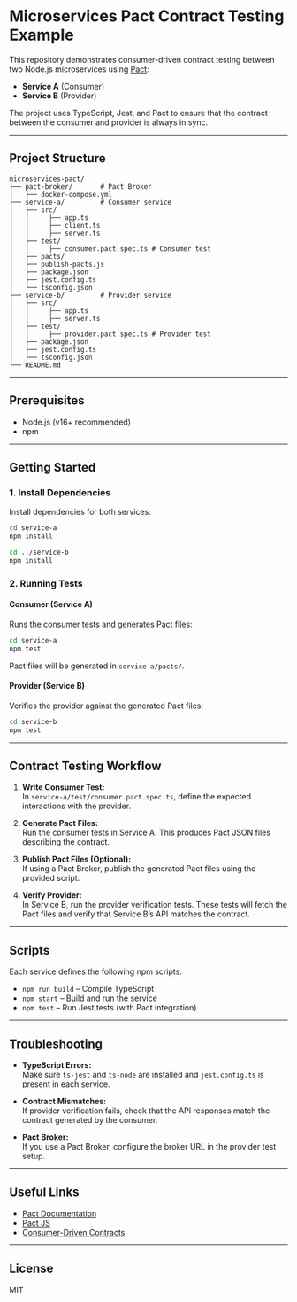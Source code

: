 # Microservices Pact Contract Testing Example

This repository demonstrates consumer-driven contract testing between two Node.js microservices using [Pact](https://docs.pact.io/):

- **Service A** (Consumer)
- **Service B** (Provider)

The project uses TypeScript, Jest, and Pact to ensure that the contract between the consumer and provider is always in sync.

---

## Project Structure

```
microservices-pact/
├── pact-broker/       # Pact Broker
│   ├── docker-compose.yml
├── service-a/         # Consumer service
│   ├── src/
│   │     ├── app.ts
│   │     ├── client.ts
│   │     ├── server.ts
│   ├── test/
│   │     ├── consumer.pact.spec.ts # Consumer test
│   ├── pacts/
│   ├── publish-pacts.js
│   ├── package.json
│   ├── jest.config.ts
│   └── tsconfig.json
├── service-b/         # Provider service
│   ├── src/
│   │     ├── app.ts
│   │     ├── server.ts
│   ├── test/
│   │     ├── provider.pact.spec.ts # Provider test
│   ├── package.json
│   ├── jest.config.ts
│   └── tsconfig.json
└── README.md
```

---

## Prerequisites

- Node.js (v16+ recommended)
- npm

---

## Getting Started

### 1. Install Dependencies

Install dependencies for both services:

```bash
cd service-a
npm install

cd ../service-b
npm install
```

### 2. Running Tests

#### Consumer (Service A)

Runs the consumer tests and generates Pact files:

```bash
cd service-a
npm test
```

Pact files will be generated in `service-a/pacts/`.

#### Provider (Service B)

Verifies the provider against the generated Pact files:

```bash
cd service-b
npm test
```

---

## Contract Testing Workflow

1. **Write Consumer Test:**  
   In `service-a/test/consumer.pact.spec.ts`, define the expected interactions with the provider.

2. **Generate Pact Files:**  
   Run the consumer tests in Service A. This produces Pact JSON files describing the contract.

3. **Publish Pact Files (Optional):**  
   If using a Pact Broker, publish the generated Pact files using the provided script.

4. **Verify Provider:**  
   In Service B, run the provider verification tests. These tests will fetch the Pact files and verify that Service B’s API matches the contract.

---

## Scripts

Each service defines the following npm scripts:

- `npm run build` – Compile TypeScript
- `npm start` – Build and run the service
- `npm test` – Run Jest tests (with Pact integration)

---

## Troubleshooting

- **TypeScript Errors:**  
  Make sure `ts-jest` and `ts-node` are installed and `jest.config.ts` is present in each service.

- **Contract Mismatches:**  
  If provider verification fails, check that the API responses match the contract generated by the consumer.

- **Pact Broker:**  
  If you use a Pact Broker, configure the broker URL in the provider test setup.

---

## Useful Links

- [Pact Documentation](https://docs.pact.io/)
- [Pact JS](https://github.com/pact-foundation/pact-js)
- [Consumer-Driven Contracts](https://martinfowler.com/articles/consumerDrivenContracts.html)

---

## License

MIT
